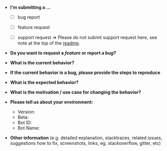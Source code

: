 * **I'm submitting a ...**
  - [ ] bug report
  - [ ] feature request
  - [ ] support request => Please do not submit support request here, see note at the top of the [readme](https://github.com/HorizonApp-Development/HorizonCore-Issue-Tracker/blob/master/README.md).


* **Do you want to request a *feature* or report a *bug*?**


* **What is the current behavior?**


* **If the current behavior is a bug, please provide the steps to reproduce**


* **What is the expected behavior?**


* **What is the motivation / use case for changing the behavior?**


* **Please tell us about your environment:**
  
  - Version: 
  - Beta: 
  - Bot ID: 
  - Bot Name: 


* **Other information** (e.g. detailed explanation, stacktraces, related issues, suggestions how to fix, screenshots, links, eg. stackoverflow, gitter, etc)
